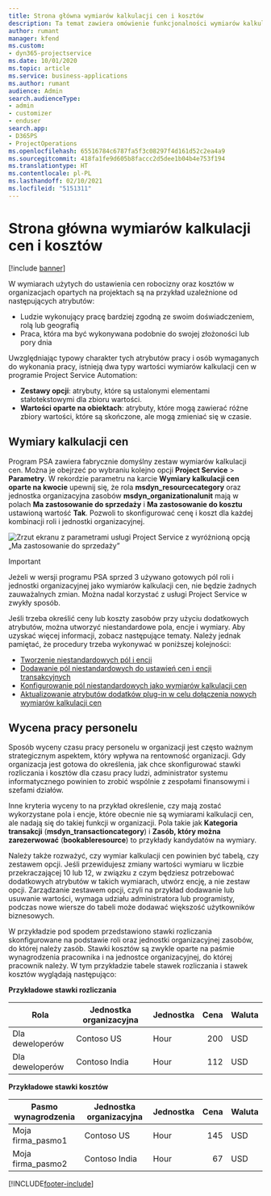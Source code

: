 ```yaml
---
title: Strona główna wymiarów kalkulacji cen i kosztów
description: Ta temat zawiera omówienie funkcjonalności wymiarów kalkulacji cen.
author: rumant
manager: kfend
ms.custom:
- dyn365-projectservice
ms.date: 10/01/2020
ms.topic: article
ms.service: business-applications
ms.author: rumant
audience: Admin
search.audienceType:
- admin
- customizer
- enduser
search.app:
- D365PS
- ProjectOperations
ms.openlocfilehash: 65516784c6787fa5f3c08297f4d161d52c2ea4a9
ms.sourcegitcommit: 418fa1fe9d605b8faccc2d5dee1b04b4e753f194
ms.translationtype: HT
ms.contentlocale: pl-PL
ms.lasthandoff: 02/10/2021
ms.locfileid: "5151311"
---
```

# <a name="pricing-and-costing-dimensions-home-page"></a>Strona główna wymiarów kalkulacji cen i kosztów

[!include [banner](../includes/psa-now-project-operations.md)]

W wymiarach użytych do ustawienia cen robocizny oraz kosztów w organizacjach opartych na projektach są na przykład uzależnione od następujących atrybutów:

- Ludzie wykonujący pracę bardziej zgodną ze swoim doświadczeniem, rolą lub geografią
- Praca, która ma być wykonywana podobnie do swojej złożoności lub pory dnia

Uwzględniając typowy charakter tych atrybutów pracy i osób wymaganych do wykonania pracy, istnieją dwa typy wartości wymiarów kalkulacji cen w programie Project Service Automation: 

- **Zestawy opcji**: atrybuty, które są ustalonymi elementami stałotekstowymi dla zbioru wartości.
- **Wartości oparte na obiektach**: atrybuty, które mogą zawierać różne zbiory wartości, które są skończone, ale mogą zmieniać się w czasie.

## <a name="pricing-dimensions"></a>Wymiary kalkulacji cen

Program PSA zawiera fabrycznie domyślny zestaw wymiarów kalkulacji cen. Można je obejrzeć po wybraniu kolejno opcji **Project Service** > **Parametry**. W rekordzie parametru na karcie **Wymiary kalkulacji cen oparte na kwocie** upewnij się, że rola **msdyn_resourcecategory** oraz jednostka organizacyjna zasobów **msdyn_organizationalunit** mają w polach **Ma zastosowanie do sprzedaży** i **Ma zastosowanie do kosztu** ustawioną wartość **Tak**. Pozwoli to skonfigurować cenę i koszt dla każdej kombinacji roli i jednostki organizacyjnej.

![Zrzut ekranu z parametrami usługi Project Service z wyróżnioną opcją „Ma zastosowanie do sprzedaży”](media/PS-OOB-parameters.png)

> [!IMPORTANT]
> Jeżeli w wersji programu PSA sprzed 3 używano gotowych pól roli i jednostki organizacyjnej jako wymiarów kalkulacji cen, nie będzie żadnych zauważalnych zmian. Można nadal korzystać z usługi Project Service w zwykły sposób. 

Jeśli trzeba określić ceny lub koszty zasobów przy użyciu dodatkowych atrybutów, można utworzyć niestandardowe pola, encje i wymiary. Aby uzyskać więcej informacji, zobacz następujące tematy. Należy jednak pamiętać, że procedury trzeba wykonywać w poniższej kolejności:

- [Tworzenie niestandardowych pól i encji](create-custom-fields-entities.md)
- [Dodawanie pól niestandardowych do ustawień cen i encji transakcyjnych](field-references.md)
- [Konfigurowanie pól niestandardowych jako wymiarów kalkulacji cen ](set-up-pricing-dimensions.md)
- [Aktualizowanie atrybutów dodatków plug-in w celu dołączenia nowych wymiarów kalkulacji cen](update-plug-in-attributes.md)

## <a name="pricing-human-resource-time"></a>Wycena pracy personelu
Sposób wyceny czasu pracy personelu w organizacji jest często ważnym strategicznym aspektem, który wpływa na rentowność organizacji. Gdy organizacja jest gotowa do określenia, jak chce skonfigurować stawki rozliczania i kosztów dla czasu pracy ludzi, administrator systemu informatycznego powinien to zrobić wspólnie z zespołami finansowymi i szefami działów.

Inne kryteria wyceny to na przykład określenie, czy mają zostać wykorzystane pola i encje, które obecnie nie są wymiarami kalkulacji cen, ale nadają się do takiej funkcji w organizacji. Pola takie jak **Kategoria transakcji** (**msdyn_transactioncategory**) i **Zasób, który można zarezerwować** (**bookableresource**) to przykłady kandydatów na wymiary. 

Należy także rozważyć, czy wymiar kalkulacji cen powinien być tabelą, czy zestawem opcji. Jeśli przewidujesz zmiany wartości wymiaru w liczbie przekraczającej 10 lub 12, w związku z czym będziesz potrzebować dodatkowych atrybutów w takich wymiarach, utwórz encję, a nie zestaw opcji. Zarządzanie zestawem opcji, czyli na przykład dodawanie lub usuwanie wartości, wymaga udziału administratora lub programisty, podczas nowe wiersze do tabeli może dodawać większość użytkowników biznesowych.

W przykładzie pod spodem przedstawiono stawki rozliczania skonfigurowane na podstawie roli oraz jednostki organizacyjnej zasobów, do której należy zasób. Stawki kosztów są zwykle oparte na paśmie wynagrodzenia pracownika i na jednostce organizacyjnej, do której pracownik należy. W tym przykładzie tabele stawek rozliczania i stawek kosztów wyglądają następująco:

**Przykładowe stawki rozliczania**

| Rola        | Jednostka organizacyjna    |Jednostka      |Cena      |Waluta  |
| ------------|-------------|----------|----------:|----------|
| Dla deweloperów   | Contoso US  |Hour | 200|USD     |
| Dla deweloperów   | Contoso India |Hour|   112|USD     |


**Przykładowe stawki kosztów**

| Pasmo wynagrodzenia     | Jednostka organizacyjna    |Jednostka      |Cena      |Waluta  |
| ----------------|-------------|----------|----------:|----------|
| Moja firma_pasmo1 | Contoso US  |Hour | 145|USD     |
| Moja firma_pasmo2 | Contoso India |Hour|   67|USD     |


[!INCLUDE[footer-include](../includes/footer-banner.md)]